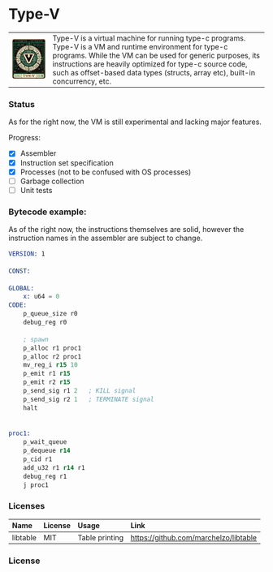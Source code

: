 Type-V
===

<table>
    <tr>
        <td>
            <img src='assets/logo.png' width='400'>
        </td>
        <td>
Type-V is a virtual machine for running type-c programs. 
Type-V is a VM and runtime environment for type-c programs. 
While the VM can be used for generic purposes, 
its instructions are heavily optimized for type-c source code, 
such as offset-based data types (structs, array etc), 
built-in concurrency, etc.
        </td>
    </tr>
</table>




### Status
As for the right now, the VM is still experimental and lacking major features.

Progress:

- [x] Assembler
- [x] Instruction set specification
- [x] Processes (not to be confused with OS processes)
- [ ] Garbage collection
- [ ] Unit tests

### Bytecode example:

As of the right now, the instructions themselves are solid, however the instruction names
in the assembler are subject to change.

```asm
VERSION: 1

CONST:

GLOBAL:
    x: u64 = 0
CODE:
    p_queue_size r0
    debug_reg r0

    ; spawn
    p_alloc r1 proc1
    p_alloc r2 proc1
    mv_reg_i r15 10
    p_emit r1 r15
    p_emit r2 r15
    p_send_sig r1 2   ; KILL signal
    p_send_sig r2 1   ; TERMINATE signal
    halt


proc1:
    p_wait_queue
    p_dequeue r14
    p_cid r1
    add_u32 r1 r14 r1
    debug_reg r1
    j proc1
```

### Licenses
| Name   |License|     Usage      |Link|
|:-------|:---|:--------------|:---|
| libtable|MIT| Table printing |https://github.com/marchelzo/libtable|

### License